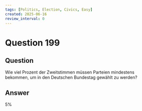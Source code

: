 ```yaml
---
tags: [Politics, Election, Civics, Easy]
created: 2025-06-16
review_interval: 0
---
```


# Question 199

## Question

Wie viel Prozent der Zweitstimmen müssen Parteien mindestens bekommen, um in den Deutschen Bundestag gewählt zu werden?

## Answer

5%
